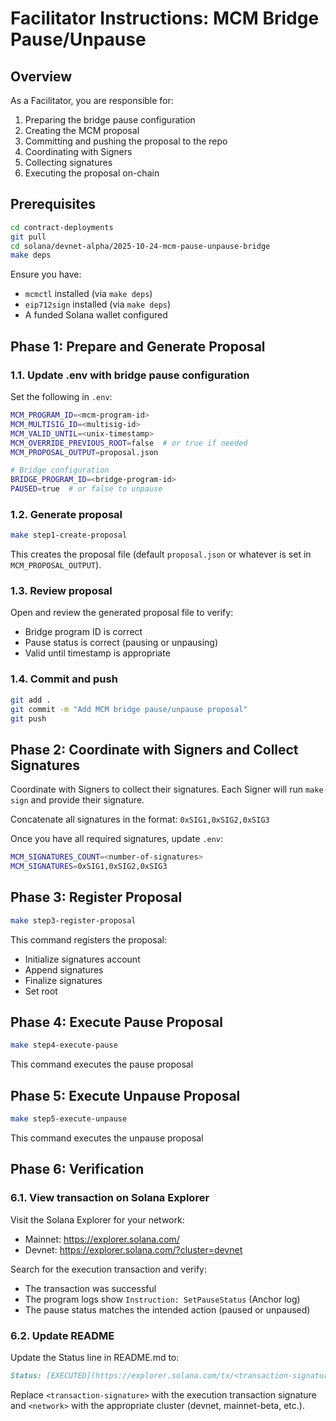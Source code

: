 # Facilitator Instructions: MCM Bridge Pause/Unpause

## Overview

As a Facilitator, you are responsible for:
1. Preparing the bridge pause configuration
2. Creating the MCM proposal
3. Committing and pushing the proposal to the repo
4. Coordinating with Signers
5. Collecting signatures
6. Executing the proposal on-chain

## Prerequisites

```bash
cd contract-deployments
git pull
cd solana/devnet-alpha/2025-10-24-mcm-pause-unpause-bridge
make deps
```

Ensure you have:
- `mcmctl` installed (via `make deps`)
- `eip712sign` installed (via `make deps`)
- A funded Solana wallet configured

## Phase 1: Prepare and Generate Proposal

### 1.1. Update .env with bridge pause configuration

Set the following in `.env`:

```bash
MCM_PROGRAM_ID=<mcm-program-id>
MCM_MULTISIG_ID=<multisig-id>
MCM_VALID_UNTIL=<unix-timestamp>
MCM_OVERRIDE_PREVIOUS_ROOT=false  # or true if needed
MCM_PROPOSAL_OUTPUT=proposal.json

# Bridge configuration
BRIDGE_PROGRAM_ID=<bridge-program-id>
PAUSED=true  # or false to unpause
```

### 1.2. Generate proposal

```bash
make step1-create-proposal
```

This creates the proposal file (default `proposal.json` or whatever is set in `MCM_PROPOSAL_OUTPUT`).

### 1.3. Review proposal

Open and review the generated proposal file to verify:
- Bridge program ID is correct
- Pause status is correct (pausing or unpausing)
- Valid until timestamp is appropriate

### 1.4. Commit and push

```bash
git add .
git commit -m "Add MCM bridge pause/unpause proposal"
git push
```

## Phase 2: Coordinate with Signers and Collect Signatures

Coordinate with Signers to collect their signatures. Each Signer will run `make sign` and provide their signature.

Concatenate all signatures in the format: `0xSIG1,0xSIG2,0xSIG3`

Once you have all required signatures, update `.env`:

```bash
MCM_SIGNATURES_COUNT=<number-of-signatures>
MCM_SIGNATURES=0xSIG1,0xSIG2,0xSIG3
```

## Phase 3: Register Proposal

```bash
make step3-register-proposal
```

This command registers the proposal:
- Initialize signatures account
- Append signatures
- Finalize signatures
- Set root

## Phase 4: Execute Pause Proposal

```bash
make step4-execute-pause
```

This command executes the pause proposal

## Phase 5: Execute Unpause Proposal

```bash
make step5-execute-unpause
```

This command executes the unpause proposal

## Phase 6: Verification

### 6.1. View transaction on Solana Explorer

Visit the Solana Explorer for your network:
- Mainnet: https://explorer.solana.com/
- Devnet: https://explorer.solana.com/?cluster=devnet

Search for the execution transaction and verify:
- The transaction was successful
- The program logs show `Instruction: SetPauseStatus` (Anchor log)
- The pause status matches the intended action (paused or unpaused)

### 6.2. Update README

Update the Status line in README.md to:

```markdown
Status: [EXECUTED](https://explorer.solana.com/tx/<transaction-signature>?cluster=<network>)
```

Replace `<transaction-signature>` with the execution transaction signature and `<network>` with the appropriate cluster (devnet, mainnet-beta, etc.).
